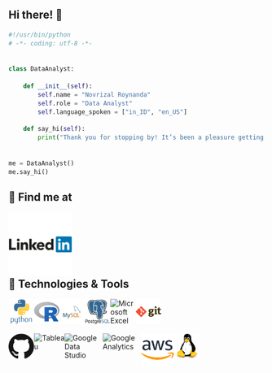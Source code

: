 ## Hi there! 👋

```python
#!/usr/bin/python
# -*- coding: utf-8 -*-


class DataAnalyst:

    def __init__(self):
        self.name = "Novrizal Roynanda"
        self.role = "Data Analyst"
        self.language_spoken = ["in_ID", "en_US"]

    def say_hi(self):
        print("Thank you for stopping by! It’s been a pleasure getting to know you.")


me = DataAnalyst()
me.say_hi()
```

## 👨 Find me at

[<img align="left" alt="LinkedIn" width="125" src="https://raw.githubusercontent.com/devicons/devicon/1119b9f84c0290e0f0b38982099a2bd027a48bf1/icons/linkedin/linkedin-original-wordmark.svg" />]( http://www.linkedin.com/in/novrizalroynanda)
<br />
<br />













<br />
<br />
<br />



## 🔧 Technologies & Tools

<img align="left" alt="Python" width="50px" src="https://raw.githubusercontent.com/devicons/devicon/1119b9f84c0290e0f0b38982099a2bd027a48bf1/icons/python/python-original-wordmark.svg" />
<img align="left" alt="R" width="50px" src="https://raw.githubusercontent.com/github/explore/80688e429a7d4ef2fca1e82350fe8e3517d3494d/topics/r/r.png" />
<img align="left" alt="MYSQL" width="50px" src="https://raw.githubusercontent.com/github/explore/80688e429a7d4ef2fca1e82350fe8e3517d3494d/topics/mysql/mysql.png" />
<img align="left" alt="postgreSQL" width="50px" src="https://raw.githubusercontent.com/devicons/devicon/1119b9f84c0290e0f0b38982099a2bd027a48bf1/icons/postgresql/postgresql-original-wordmark.svg" />
<img align="left" alt="Microsoft Excel" width="50px" src="https://raw.githubusercontent.com/melanieshi0120/melanieshi0120/master/images/excel.png" />
<img align="left" alt="Git" width="50px" src="https://raw.githubusercontent.com/github/explore/80688e429a7d4ef2fca1e82350fe8e3517d3494d/topics/git/git.png" />


<br />
<br />
<br />
<br />


<img align="left" alt="Github" width="50px" src="https://raw.githubusercontent.com/github/explore/78df643247d429f6cc873026c0622819ad797942/topics/github/github.png" />
<img align="left" alt="Tableau" width="60px" src="https://raw.githubusercontent.com/melanieshi0120/melanieshi0120/master/images/tableau.png" />
<img align="left" alt="Google Data Studio" width="75px" src="https://raw.githubusercontent.com/melanieshi0120/melanieshi0120/master/images/google_data_studio.png" />
<img align="left" alt="Google Analytics" width="75px" src="https://raw.githubusercontent.com/melanieshi0120/melanieshi0120/master/images/google_analytics.png" />
<img align="left" alt="AWS" width="65px" src="https://raw.githubusercontent.com/devicons/devicon/1119b9f84c0290e0f0b38982099a2bd027a48bf1/icons/amazonwebservices/amazonwebservices-original-wordmark.svg" />
<img align="left" alt="Linux" width="50px" src="https://raw.githubusercontent.com/devicons/devicon/1119b9f84c0290e0f0b38982099a2bd027a48bf1/icons/linux/linux-original.svg" />

